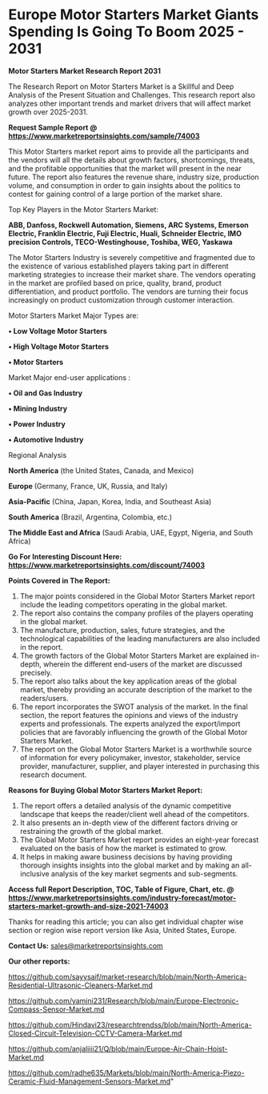 # Europe Motor Starters Market Giants Spending Is Going To Boom 2025 - 2031

<strong>Motor Starters Market Research Report 2031</strong>

The Research Report on Motor Starters Market is a Skillful and Deep Analysis of the Present Situation and Challenges. This research report also analyzes other important trends and market drivers that will affect market growth over 2025-2031.

<strong>Request Sample Report @ <a href=https://www.marketreportsinsights.com/sample/74003>https://www.marketreportsinsights.com/sample/74003</a></strong>

This Motor Starters market report aims to provide all the participants and the vendors will all the details about growth factors, shortcomings, threats, and the profitable opportunities that the market will present in the near future. The report also features the revenue share, industry size, production volume, and consumption in order to gain insights about the politics to contest for gaining control of a large portion of the market share.

Top Key Players in the Motor Starters Market:

<strong>ABB, Danfoss, Rockwell Automation, Siemens, ARC Systems, Emerson Electric, Franklin Electric, Fuji Electric, Huali, Schneider Electric, IMO precision Controls, TECO-Westinghouse, Toshiba, WEG, Yaskawa</strong>

The Motor Starters Industry is severely competitive and fragmented due to the existence of various established players taking part in different marketing strategies to increase their market share. The vendors operating in the market are profiled based on price, quality, brand, product differentiation, and product portfolio. The vendors are turning their focus increasingly on product customization through customer interaction.

Motor Starters Market Major Types are:

<strong>• Low Voltage Motor Starters

• High Voltage Motor Starters

• Motor Starters</strong>

Market Major end-user applications :

<strong>• Oil and Gas Industry

• Mining Industry

• Power Industry

• Automotive Industry</strong>

Regional Analysis

</u><strong><b>North America</b></strong> (the United States, Canada, and Mexico)

<strong><b>Europe </b></strong>(Germany, France, UK, Russia, and Italy)

<strong><b>Asia-Pacific</b></strong> (China, Japan, Korea, India, and Southeast Asia)

<strong><b>South America</b></strong> (Brazil, Argentina, Colombia, etc.)

<strong><b>The Middle East and Africa</b></strong> (Saudi Arabia, UAE, Egypt, Nigeria, and South Africa)

<strong>Go For Interesting Discount Here: <a href=https://www.marketreportsinsights.com/discount/74003>https://www.marketreportsinsights.com/discount/74003</a></strong>

<strong>Points Covered in The Report:</strong>
<ol>
  <li>The major points considered in the Global Motor Starters Market report include the leading competitors operating in the global market.</li>
  <li>The report also contains the company profiles of the players operating in the global market.</li>
  <li>The manufacture, production, sales, future strategies, and the technological capabilities of the leading manufacturers are also included in the report.</li>
  <li>The growth factors of the Global Motor Starters Market are explained in-depth, wherein the different end-users of the market are discussed precisely.</li>
  <li>The report also talks about the key application areas of the global market, thereby providing an accurate description of the market to the readers/users.</li>
  <li>The report incorporates the SWOT analysis of the market. In the final section, the report features the opinions and views of the industry experts and professionals. The experts analyzed the export/import policies that are favorably influencing the growth of the Global Motor Starters Market.</li>
  <li>The report on the Global Motor Starters Market is a worthwhile source of information for every policymaker, investor, stakeholder, service provider, manufacturer, supplier, and player interested in purchasing this research document.</li>
</ol>
<strong>Reasons for Buying Global Motor Starters Market Report:</strong>

<ol>
  <li>The report offers a detailed analysis of the dynamic competitive landscape that keeps the reader/client well ahead of the competitors.</li>
  <li>It also presents an in-depth view of the different factors driving or restraining the growth of the global market.</li>
  <li>The Global Motor Starters Market report provides an eight-year forecast evaluated on the basis of how the market is estimated to grow.</li>
  <li>It helps in making aware business decisions by having providing thorough insights insights into the global market and by making an all-inclusive analysis of the key market segments and sub-segments.</li>
</ol>
<strong>Access full Report Description, TOC, Table of Figure, Chart, etc. @ <a href=https://www.marketreportsinsights.com/industry-forecast/motor-starters-market-growth-and-size-2021-74003>https://www.marketreportsinsights.com/industry-forecast/motor-starters-market-growth-and-size-2021-74003</a></strong>


Thanks for reading this article; you can also get individual chapter wise section or region wise report version like Asia, United States, Europe.

<strong>Contact Us:</strong>
sales@marketreportsinsights.com

<strong>Our other reports:</strong>

<a href=https://github.com/sayysaif/market-research/blob/main/North-America-Residential-Ultrasonic-Cleaners-Market.md>https://github.com/sayysaif/market-research/blob/main/North-America-Residential-Ultrasonic-Cleaners-Market.md</a>

<a href=https://github.com/yamini231/Research/blob/main/Europe-Electronic-Compass-Sensor-Market.md>https://github.com/yamini231/Research/blob/main/Europe-Electronic-Compass-Sensor-Market.md</a>

<a href=https://github.com/Hindavi23/researchtrendss/blob/main/North-America-Closed-Circuit-Television-CCTV-Camera-Market.md>https://github.com/Hindavi23/researchtrendss/blob/main/North-America-Closed-Circuit-Television-CCTV-Camera-Market.md</a>

<a href=https://github.com/anjaliiii21/Q/blob/main/Europe-Air-Chain-Hoist-Market.md>https://github.com/anjaliiii21/Q/blob/main/Europe-Air-Chain-Hoist-Market.md</a>

<a href=https://github.com/radhe635/Markets/blob/main/North-America-Piezo-Ceramic-Fluid-Management-Sensors-Market.md>https://github.com/radhe635/Markets/blob/main/North-America-Piezo-Ceramic-Fluid-Management-Sensors-Market.md</a>"

